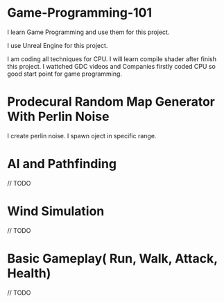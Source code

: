 # Game-Programming-101
I learn Game Programming and use them for this project.

I use Unreal Engine for this project.

I am coding all techniques for CPU. I will learn compile shader after finish this project. I wattched GDC videos and Companies firstly coded CPU so good start point for game programming.

# Prodecural Random Map Generator With Perlin Noise

I create perlin noise. I spawn oject in specific range.

# AI and Pathfinding

// TODO

# Wind Simulation

// TODO

# Basic Gameplay( Run, Walk, Attack, Health)

// TODO
